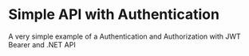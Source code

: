 # Simple API with Authentication
A very simple example of a Authentication and Authorization with JWT Bearer and .NET API
